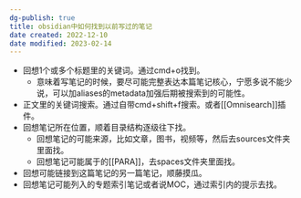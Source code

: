 ```yaml
---
dg-publish: true
title: obsidian中如何找到以前写过的笔记
date created: 2022-12-10
date modified: 2023-02-14
---
```

- 回想1个或多个标题里的关键词。通过cmd+o找到。
	- 意味着写笔记的时候，要尽可能完整表达本篇笔记核心，宁愿多说不能少说，可以加aliases的metadata加强后期被搜索到的可能性。
- 正文里的关键词搜索。通过自带cmd+shift+f搜索。或者[[Omnisearch]]插件。
- 回想笔记所在位置，顺着目录结构逐级往下找。
	- 回想笔记的可能来源，比如文章，图书，视频等，然后去sources文件夹里面找。
	- 回想笔记可能属于的[[PARA]]，去spaces文件夹里面找。
- 回想可能链接到这篇笔记的另一篇笔记，顺藤摸瓜。
- 回想笔记可能列入的专题索引笔记或者说MOC，通过索引内的提示去找。
